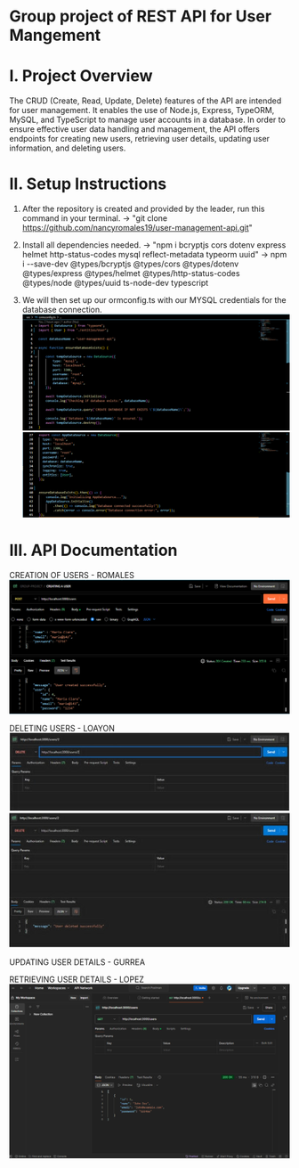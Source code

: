 # Group project of REST API for User Mangement

# I. Project Overview
The CRUD (Create, Read, Update, Delete) features of the API are intended for user management. It enables the use of Node.js, Express, TypeORM, MySQL, and TypeScript to manage user accounts in a database. In order to ensure effective user data handling and management, the API offers endpoints for creating new users, retrieving user details, updating user information, and deleting users.

# II. Setup Instructions

1. After the repository is created and provided by the leader, run this command in your terminal.
    -> "git clone https://github.com/nancyromales19/user-management-api.git"

2. Install all dependencies needed.
    -> "npm i bcryptjs cors dotenv express helmet http-status-codes mysql reflect-metadata typeorm uuid"
    -> npm i --save-dev @types/bcryptjs @types/cors @types/dotenv @types/express @types/helmet @types/http-status-codes @types/node @types/uuid ts-node-dev typescript

3. We will then set up our ormconfig.ts with our MYSQL credentials for the database connection.
    ![alt text](image.png)
    ![alt text](image-1.png)

# III. API Documentation

CREATION OF USERS - ROMALES
    ![alt text](image-2.png)

DELETING USERS - LOAYON
    ![alt text](image-5.png)
    ![alt text](image-6.png)
 
UPDATING USER DETAILS - GURREA

RETRIEVING USER DETAILS - LOPEZ
    ![alt text](get.png)

